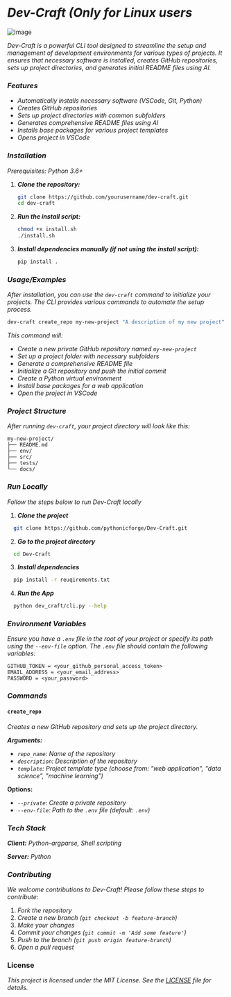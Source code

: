 
# _Dev-Craft (Only for Linux users_
![image](https://github.com/pythonicforge/Dev-Craft/assets/168327453/62de494c-2adf-48d3-8f54-74bc2bda1516)

_Dev-Craft is a powerful CLI tool designed to streamline the setup and management of development environments for various types of projects. It ensures that necessary software is installed, creates GitHub repositories, sets up project directories, and generates initial README files using AI._


### _Features_

- _Automatically installs necessary software (VSCode, Git, Python)_
- _Creates GitHub repositories_
- _Sets up project directories with common subfolders_
- _Generates comprehensive README files using AI_
- _Installs base packages for various project templates_
- _Opens project in VSCode_


### _Installation_

_Prerequisites: Python 3.6+_

1. _**Clone the repository:**_
   ```bash
   git clone https://github.com/yourusername/dev-craft.git
   cd dev-craft
   ```

2. _**Run the install script:**_
   ```bash
   chmod +x install.sh
   ./install.sh
   ```

3. _**Install dependencies manually (if not using the install script):**_
   ```bash
   pip install .
   ```
### _Usage/Examples_

_After installation, you can use the `dev-craft` command to initialize your projects. The CLI provides various commands to automate the setup process._

```bash
dev-craft create_repo my-new-project "A description of my new project" "web application" --private --env-file /path/to/.env
```

_This command will:_

- _Create a new private GitHub repository named `my-new-project`_
- _Set up a project folder with necessary subfolders_
- _Generate a comprehensive README file_
- _Initialize a Git repository and push the initial commit_
- _Create a Python virtual environment_
- _Install base packages for a web application_
- _Open the project in VSCode_
### _Project Structure_

_After running `dev-craft`, your project directory will look like this:_

```
my-new-project/
├── README.md
├── env/
├── src/
├── tests/
└── docs/
```

### _Run Locally_
_Follow the steps below to run Dev-Craft locally_

1. **_Clone the project_**

```bash
  git clone https://github.com/pythonicforge/Dev-Craft.git
```

2. **_Go to the project directory_**

```bash
  cd Dev-Craft
```

3. **_Install dependencies_**

```bash
  pip install -r reuqirements.txt
```

4. **_Run the App_**

```bash
  python dev_craft/cli.py --help
```


### _Environment Variables_

_Ensure you have a `.env` file in the root of your project or specify its path using the `--env-file` option. The `.env` file should contain the following variables:_

```
GITHUB_TOKEN = <your_github_personal_access_token>
EMAIL_ADDRESS = <your_email_address>
PASSWORD = <your_password>
```


### _Commands_

#### `create_repo`

_Creates a new GitHub repository and sets up the project directory._

_**Arguments:**_
- _`repo_name`: Name of the repository_
- _`description`: Description of the repository_
- _`template`: Project template type (choose from: "web application", "data science", "machine learning")_

**Options:**
- _`--private`: Create a private repository_
- _`--env-file`: Path to the `.env` file (default: `.env`)_
### _Tech Stack_

_**Client:** Python-argparse, Shell scripting_

_**Server:** Python_


### _Contributing_

_We welcome contributions to Dev-Craft! Please follow these steps to contribute:_

1. _Fork the repository_
2. _Create a new branch (`git checkout -b feature-branch`)_
3. _Make your changes_
4. _Commit your changes (`git commit -m 'Add some feature'`)_
5. _Push to the branch (`git push origin feature-branch`)_
6. _Open a pull request_



### License

_This project is licensed under the MIT License. See the [LICENSE](https://github.com/pythonicforge/Dev-Craft/blob/main/LICENSE) file for details._
